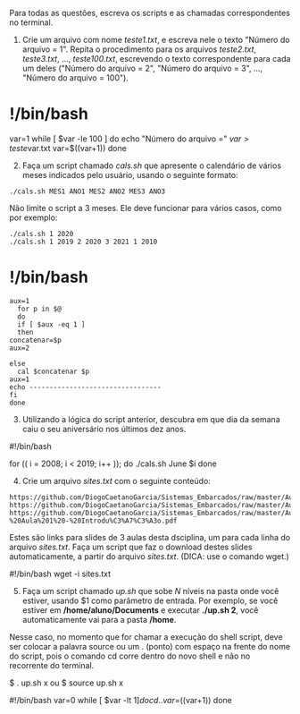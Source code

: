 Para todas as questões, escreva os scripts e as chamadas correspondentes no terminal.

1. Crie um arquivo com nome _teste1.txt_, e escreva nele o texto "Número do arquivo = 1". Repita o procedimento para os arquivos _teste2.txt_, _teste3.txt_, ..., _teste100.txt_, escrevendo o texto correspondente para cada um deles ("Número do arquivo = 2", "Número do arquivo = 3", ..., "Número do arquivo = 100").

# !/bin/bash
var=1
while [ $var -le 100 ]
do
     echo "Número do arquivo =" $var > teste$var.txt
        var=$((var+1))
done


2. Faça um script chamado _cals.sh_ que apresente o calendário de vários meses indicados pelo usuário, usando o seguinte formato:

```script
./cals.sh MES1 ANO1 MES2 ANO2 MES3 ANO3
```

Não limite o script a 3 meses. Ele deve funcionar para vários casos, como por exemplo:

```script
./cals.sh 1 2020
./cals.sh 1 2019 2 2020 3 2021 1 2010
```
# !/bin/bash

    aux=1
      for p in $@
      do
      if [ $aux -eq 1 ]
      then
    concatenar=$p
    aux=2

    else
      cal $concatenar $p
    aux=1
    echo ---------------------------------
    fi
    done

3. Utilizando a lógica do script anterior, descubra em que dia da semana caiu o seu aniversário nos últimos dez anos.

#!/bin/bash

for (( i = 2008; i < 2019; i++ )); do
	./cals.sh June $i
done

4. Crie um arquivo _sites.txt_ com o seguinte conteúdo:

```
https://github.com/DiogoCaetanoGarcia/Sistemas_Embarcados/raw/master/Aulas/01_Linux%20b%C3%A1sico.pdf
https://github.com/DiogoCaetanoGarcia/Sistemas_Embarcados/raw/master/Aulas/01_Linux%20b%C3%A1sico_Shell_Script.pdf
https://github.com/DiogoCaetanoGarcia/Sistemas_Embarcados/raw/master/Aulas/01_Sistemas%20Embarcados%20-%20Aula%201%20-%20Introdu%C3%A7%C3%A3o.pdf
```

Estes são links para slides de 3 aulas desta dsciplina, um para cada linha do arquivo _sites.txt_. Faça um script que faz o download destes slides automaticamente, a partir do arquivo _sites.txt_. (DICA: use o comando wget.)

#!/bin/bash
 wget -i sites.txt


5. Faça um script chamado _up.sh_ que sobe _N_ níveis na pasta onde você estiver, usando $1 como parâmetro de entrada. Por exemplo, se você estiver em **/home/aluno/Documents** e executar **./up.sh 2**, você automaticamente vai para a pasta **/home**.

Nesse caso, no momento que for chamar a execução do shell script, deve ser colocar a palavra source ou um . (ponto) com espaço na frente do nome do script, pois o comando cd corre dentro do novo shell e não no recorrente do terminal.

$ . up.sh x
ou
$ source up.sh x

#!/bin/bash
var=0
        while [ $var -lt $1 ]
        do
        cd ..
        var=$((var+1))
        done
